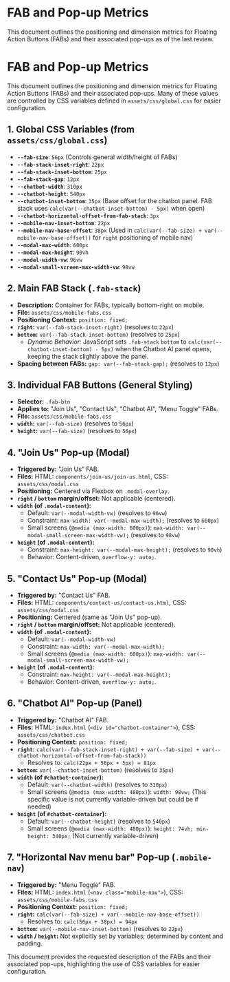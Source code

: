 # FAB and Pop-up Metrics

This document outlines the positioning and dimension metrics for Floating Action Buttons (FABs) and their associated pop-ups as of the last review.

# FAB and Pop-up Metrics

This document outlines the positioning and dimension metrics for Floating Action Buttons (FABs) and their associated pop-ups. Many of these values are controlled by CSS variables defined in `assets/css/global.css` for easier configuration.

## 1. Global CSS Variables (from `assets/css/global.css`)
- **`--fab-size`**: `56px` (Controls general width/height of FABs)
- **`--fab-stack-inset-right`**: `22px`
- **`--fab-stack-inset-bottom`**: `25px`
- **`--fab-stack-gap`**: `12px`
- **`--chatbot-width`**: `310px`
- **`--chatbot-height`**: `540px`
- **`--chatbot-inset-bottom`**: `35px` (Base offset for the chatbot panel. FAB stack uses `calc(var(--chatbot-inset-bottom) - 5px)` when open)
- **`--chatbot-horizontal-offset-from-fab-stack`**: `3px`
- **`--mobile-nav-inset-bottom`**: `22px`
- **`--mobile-nav-base-offset`**: `38px` (Used in `calc(var(--fab-size) + var(--mobile-nav-base-offset))` for `right` positioning of mobile nav)
- **`--modal-max-width`**: `600px`
- **`--modal-max-height`**: `90vh`
- **`--modal-width-vw`**: `96vw`
- **`--modal-small-screen-max-width-vw`**: `98vw`

## 2. Main FAB Stack (`.fab-stack`)
- **Description:** Container for FABs, typically bottom-right on mobile.
- **File:** `assets/css/mobile-fabs.css`
- **Positioning Context:** `position: fixed;`
- **`right`:** `var(--fab-stack-inset-right)` (resolves to `22px`)
- **`bottom`:** `var(--fab-stack-inset-bottom)` (resolves to `25px`)
    - *Dynamic Behavior:* JavaScript sets `.fab-stack` `bottom` to `calc(var(--chatbot-inset-bottom) - 5px)` when the Chatbot AI panel opens, keeping the stack slightly above the panel.
- **Spacing between FABs:** `gap: var(--fab-stack-gap);` (resolves to `12px`)

## 3. Individual FAB Buttons (General Styling)
- **Selector:** `.fab-btn`
- **Applies to:** "Join Us", "Contact Us", "Chatbot AI", "Menu Toggle" FABs.
- **File:** `assets/css/mobile-fabs.css`
- **`width`:** `var(--fab-size)` (resolves to `56px`)
- **`height`:** `var(--fab-size)` (resolves to `56px`)

## 4. "Join Us" Pop-up (Modal)
- **Triggered by:** "Join Us" FAB.
- **Files:** HTML: `components/join-us/join-us.html`, CSS: `assets/css/modal.css`
- **Positioning:** Centered via Flexbox on `.modal-overlay`.
- **`right` / `bottom` margin/offset:** Not applicable (centered).
- **`width` (of `.modal-content`):**
    - Default: `var(--modal-width-vw)` (resolves to `96vw`)
    - Constraint: `max-width: var(--modal-max-width);` (resolves to `600px`)
    - Small screens (`@media (max-width: 600px)`): `max-width: var(--modal-small-screen-max-width-vw);` (resolves to `98vw`)
- **`height` (of `.modal-content`):**
    - Constraint: `max-height: var(--modal-max-height);` (resolves to `90vh`)
    - Behavior: Content-driven, `overflow-y: auto;`.

## 5. "Contact Us" Pop-up (Modal)
- **Triggered by:** "Contact Us" FAB.
- **Files:** HTML: `components/contact-us/contact-us.html`, CSS: `assets/css/modal.css`
- **Positioning:** Centered (same as "Join Us" pop-up).
- **`right` / `bottom` margin/offset:** Not applicable (centered).
- **`width` (of `.modal-content`):**
    - Default: `var(--modal-width-vw)`
    - Constraint: `max-width: var(--modal-max-width);`
    - Small screens (`@media (max-width: 600px)`): `max-width: var(--modal-small-screen-max-width-vw);`
- **`height` (of `.modal-content`):**
    - Constraint: `max-height: var(--modal-max-height);`
    - Behavior: Content-driven, `overflow-y: auto;`.

## 6. "Chatbot AI" Pop-up (Panel)
- **Triggered by:** "Chatbot AI" FAB.
- **Files:** HTML: `index.html` (`<div id="chatbot-container">`), CSS: `assets/css/chatbot.css`
- **Positioning Context:** `position: fixed;`
- **`right`:** `calc(var(--fab-stack-inset-right) + var(--fab-size) + var(--chatbot-horizontal-offset-from-fab-stack))`
    - Resolves to: `calc(22px + 56px + 3px) = 81px`
- **`bottom`:** `var(--chatbot-inset-bottom)` (resolves to `35px`)
- **`width` (of `#chatbot-container`):**
    - Default: `var(--chatbot-width)` (resolves to `310px`)
    - Small screens (`@media (max-width: 480px)`): `width: 98vw;` (This specific value is not currently variable-driven but could be if needed)
- **`height` (of `#chatbot-container`):**
    - Default: `var(--chatbot-height)` (resolves to `540px`)
    - Small screens (`@media (max-width: 480px)`): `height: 74vh; min-height: 340px;` (Not currently variable-driven)

## 7. "Horizontal Nav menu bar" Pop-up (`.mobile-nav`)
- **Triggered by:** "Menu Toggle" FAB.
- **Files:** HTML: `index.html` (`<nav class="mobile-nav">`), CSS: `assets/css/mobile-fabs.css`
- **Positioning Context:** `position: fixed;`
- **`right`:** `calc(var(--fab-size) + var(--mobile-nav-base-offset))`
    - Resolves to: `calc(56px + 38px) = 94px`
- **`bottom`:** `var(--mobile-nav-inset-bottom)` (resolves to `22px`)
- **`width` / `height`:** Not explicitly set by variables; determined by content and padding.

This document provides the requested description of the FABs and their associated pop-ups, highlighting the use of CSS variables for easier configuration.
